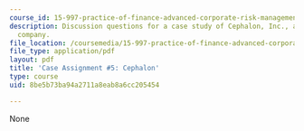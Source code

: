 ```yaml
---
course_id: 15-997-practice-of-finance-advanced-corporate-risk-management-spring-2009
description: Discussion questions for a case study of Cephalon, Inc., a U.S. biopharmaceutical
  company.
file_location: /coursemedia/15-997-practice-of-finance-advanced-corporate-risk-management-spring-2009/8be5b73ba94a2711a8eab8a6cc205454_MIT15_997s09_assn05_case05.pdf
file_type: application/pdf
layout: pdf
title: 'Case Assignment #5: Cephalon'
type: course
uid: 8be5b73ba94a2711a8eab8a6cc205454

---
```

None